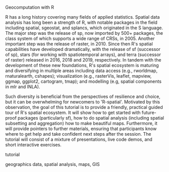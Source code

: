 <!--3 hours in length with a 20 minutes break included-->

<!--a title -->
Geocomputation with R

<!--an abstract 1200 characters max-->
R has a long history covering many fields of applied statistics.
Spatial data analysis has long been a strength of R, with notable packages in the field including spatial, sgeostat, and splancs, which originated in the S language.
The major step was the release of sp, now imported by 500+ packages, the class system of which supports a wide range of CRSs, in 2005.
Another important step was the release of raster, in 2010.
Since then R's spatial capabilities have developed dramatically, with the release of sf (successor of sp), stars (for working with spatiotemporal arrays), and terra (successor of raster) released in 2016, 2018 and 2019, respectively.
In tandem with the development of these new foundations, R's spatial ecosystem is maturing and diversifying in multiple areas including data access (e.g., rworldmap, rnaturalearth, cshapes); visualization (e.g., rasterVis, leaflet, mapview, ggmap, ggplot2, cartogram, tmap); and modelling (e.g, spatial components in mlr and INLA).

Such diversity is beneficial from the perspectives of resilience and choice, but it can be overwhelming for newcomers to 'R-spatial'.
Motivated by this observation, the goal of this tutorial is to provide a friendly, practical guided tour of R's spatial ecosystem.
It will show how to get started with future-proof packages (particularly sf), how to do spatial analysis (including spatial subsetting and aggregation) how to make beautiful maps.
Furthermore, it will provide pointers to further materials, ensuring that participants know where to get help and take confident next steps after the session.
The tutorial will consist of a mixture of presentations, live code demos, and short interactive exercises.

<!--a type (tutorial/oral presentation/lightning talk/poster)-->
tutorial

<!-- a topic; just one-->

<!-- key words-->
geographics data, spatial analysis, maps, GIS